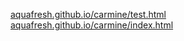 <a href="test.htm">aquafresh.github.io/carmine/test.html</a>
<a href="index.htm">aquafresh.github.io/carmine/index.html</a>
